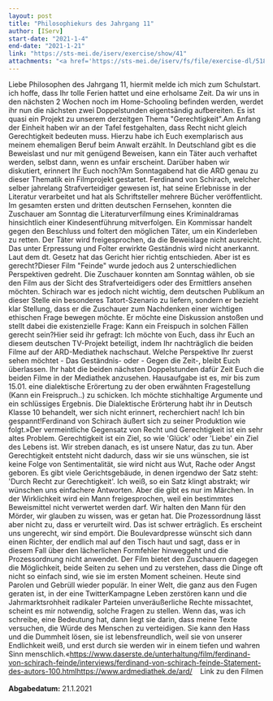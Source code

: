 ```yaml
---
layout: post
title: "Philosophiekurs des Jahrgang 11"
author: [IServ]
start-date: "2021-1-4"
end-date: "2021-1-21"
link: "https://sts-mei.de/iserv/exercise/show/41"
attachments: "<a href='https://sts-mei.de/iserv/fs/file/exercise-dl/5181/20210127131917679.pdf'>20210127131917679.pdf</a><br> <a href='https://sts-mei.de/iserv/fs/file/exercise-dl/2541/Dialektische%20Er%C3%B6rterung%20-%20Dominik%20Gralka.pdf'>Dialektische_Er%C3%B6rterung_-_Dominik_Gralka.pdf</a><br> <a href='https://sts-mei.de/iserv/fs/file/exercise-dl/2840/Filmrezension%20-%2022.01.2021.pdf'>Filmrezension_-_22.01.2021.pdf</a><br> "
---
```

Liebe Philosophen des Jahrgang 11, hiermit melde ich mich zum Schulstart. ich hoffe, dass Ihr tolle Ferien hattet und eine erholsame Zeit. Da wir uns in den nächsten 2 Wochen noch im Home-Schooling befinden werden, werdet ihr nun die nächsten zwei Doppelstunden eigentsändig aufbereiten. Es ist quasi ein Projekt zu unserem derzeitgen Thema "Gerechtigkeit".Am Anfang der Einheit haben wir an der Tafel festgehalten, dass Recht nicht gleich Gerechtigkeit bedeuten muss. Hierzu habe ich Euch exemplarisch aus meinem ehemaligen Beruf beim Anwalt erzählt. In Deutschland gibt es die Beweislast und nur mit genügend Beweisen, kann ein Täter auch verhaftet werden, selbst dann, wenn es unfair erscheint. Darüber haben wir diskutiert, erinnert Ihr Euch noch?Am Sonntagabend hat die ARD genau zu dieser Thematik ein Filmprojekt gestartet. Ferdinand von Schirach, welcher selber jahrelang Strafverteidiger gewesen ist, hat seine Erlebnisse in der Literatur verarbeitet und hat als Schriftsteller mehrere Bücher veröffentlicht. Im gesamten ersten und dritten deutschen Fernsehen, konnten die Zuschauer am Sonntag die Literaturverfilmung eines Kriminaldramas hinsichtlich einer Kindesentführung mitverfolgen. Ein Kommissar handelt gegen den Beschluss und foltert den möglichen Täter, um ein Kinderleben zu retten. Der Täter wird freigesprochen, da die Beweislage nicht ausreicht. Das unter Erpressung und Folter erwirkte Geständnis wird nicht anerkannt. Laut dem dt. Gesetz hat das Gericht hier richtig entschieden. Aber ist es gerecht?Dieser Film "Feinde" wurde jedoch aus 2 unterschiedlichen Perspektiven gedreht. Die Zuschauer konnten am Sonntag wählen, ob sie den Film aus der Sicht des Strafverteidigers oder des Ermittlers ansehen möchten. Schirach war es jedoch nicht wichtig, dem deutschen Publikum an dieser Stelle ein besonderes Tatort-Szenario zu liefern, sondern er bezieht klar Stellung, dass er die Zuschauer zum Nachdenken einer wichtigen ethischen Frage bewegen möchte. Er möchte eine Diskussion anstoßen und stellt dabei die existenzielle Frage: Kann ein Freispuch in solchen Fällen gerecht sein?Hier seid ihr gefragt: Ich möchte von Euch, dass ihr Euch an diesem deutschen TV-Projekt beteiligt, indem Ihr nachträglich die beiden Filme auf der ARD-Mediathek nachschaut. Welche Perspektive Ihr zuerst sehen möchtet - Das Geständnis- oder - Gegen die Zeit-, bleibt Euch überlassen. Ihr habt die beiden nächsten Doppelstunden dafür Zeit Euch die beiden Filme in der Mediathek anzusehen. Hausaufgabe ist es, mir bis zum 15.01. eine dialektische Erörertung zu der oben erwähnten Fragestellung (Kann ein Freispruch..) zu schicken. Ich möchte stichhaltige Argumente und ein schlüssiges Ergebnis. Die Dialektische Erörterung habt ihr in Deutsch Klasse 10 behandelt, wer sich nicht erinnert, recherchiert nach! Ich bin gespannt!Ferdinand von Schirach äußert sich zu seiner Produktion wie folgt.»Der vermeintliche Gegensatz von Recht und Gerechtigkeit ist ein sehr altes Problem. Gerechtigkeit ist ein Ziel, so wie 'Glück' oder 'Liebe' ein Ziel des Lebens ist. Wir streben danach, es ist unsere Natur, das zu tun. Aber Gerechtigkeit entsteht nicht dadurch, dass wir sie uns wünschen, sie ist keine Folge von Sentimentalität, sie wird nicht aus Wut, Rache oder Angst geboren. Es gibt viele Gerichtsgebäude, in denen irgendwo der Satz steht: 'Durch Recht zur Gerechtigkeit'. Ich weiß, so ein Satz klingt abstrakt; wir wünschen uns einfachere Antworten. Aber die gibt es nur im Märchen. In der Wirklichkeit wird ein Mann freigesprochen, weil ein bestimmtes Beweismittel nicht verwertet werden darf. Wir halten den Mann für den Mörder, wir glauben zu wissen, was er getan hat. Die Prozessordnung lässt aber nicht zu, dass er verurteilt wird. Das ist schwer erträglich. Es erscheint uns ungerecht, wir sind empört. Die Boulevardpresse wünscht sich dann einen Richter, der endlich mal auf den Tisch haut und sagt, dass er in diesem Fall über den lächerlichen Formfehler hinweggeht und die Prozessordnung nicht anwendet. Der Film bietet den Zuschauern dagegen die Möglichkeit, beide Seiten zu sehen und zu verstehen, dass die Dinge oft nicht so einfach sind, wie sie im ersten Moment scheinen. Heute sind Parolen und Gebrüll wieder populär. In einer Welt, die ganz aus den Fugen geraten ist, in der eine TwitterKampagne Leben zerstören kann und die Jahrmarktsrohheit radikaler Parteien unveräußerliche Rechte missachtet, scheint es mir notwendig, solche Fragen zu stellen. Wenn das, was ich schreibe, eine Bedeutung hat, dann liegt sie darin, dass meine Texte versuchen, die Würde des Menschen zu verteidigen. Sie kann den Hass und die Dummheit lösen, sie ist lebensfreundlich, weil sie von unserer Endlichkeit weiß, und erst durch sie werden wir in einem tiefen und wahren Sinn menschlich.«https://www.daserste.de/unterhaltung/film/ferdinand-von-schirach-feinde/interviews/ferdinand-von-schirach-feinde-Statement-des-autors-100.htmlhttps://www.ardmediathek.de/ard/    Link zu den Filmen<br><br> **Abgabedatum:** 21.1.2021